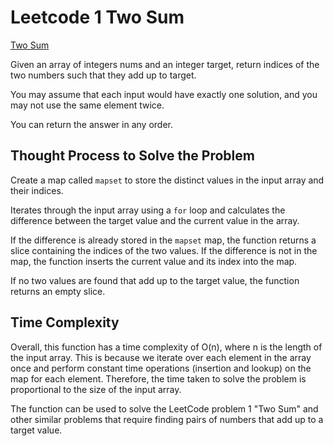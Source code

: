 # Leetcode 1 Two Sum
[Two Sum](https://leetcode.com/problems/two-sum/description/)

Given an array of integers nums and an integer target, return indices of the two numbers such that they add up to target.

You may assume that each input would have exactly one solution, and you may not use the same element twice.

You can return the answer in any order.

## Thought Process to Solve the Problem

Create a map called `mapset` to store the distinct values in the input array and their indices.

Iterates through the input array using a `for` loop and calculates the difference between the target value and the current value in the array. 

If the difference is already stored in the `mapset` map, the function returns a slice containing the indices of the two values. If the difference is not in the map, the function inserts the current value and its index into the map.

If no two values are found that add up to the target value, the function returns an empty slice.

## Time Complexity

Overall, this function has a time complexity of O(n), where n is the length of the input array. This is because we iterate over each element in the array once and perform constant time operations (insertion and lookup) on the map for each element. Therefore, the time taken to solve the problem is proportional to the size of the input array.

The function can be used to solve the LeetCode problem 1 "Two Sum" and other similar problems that require finding pairs of numbers that add up to a target value.





